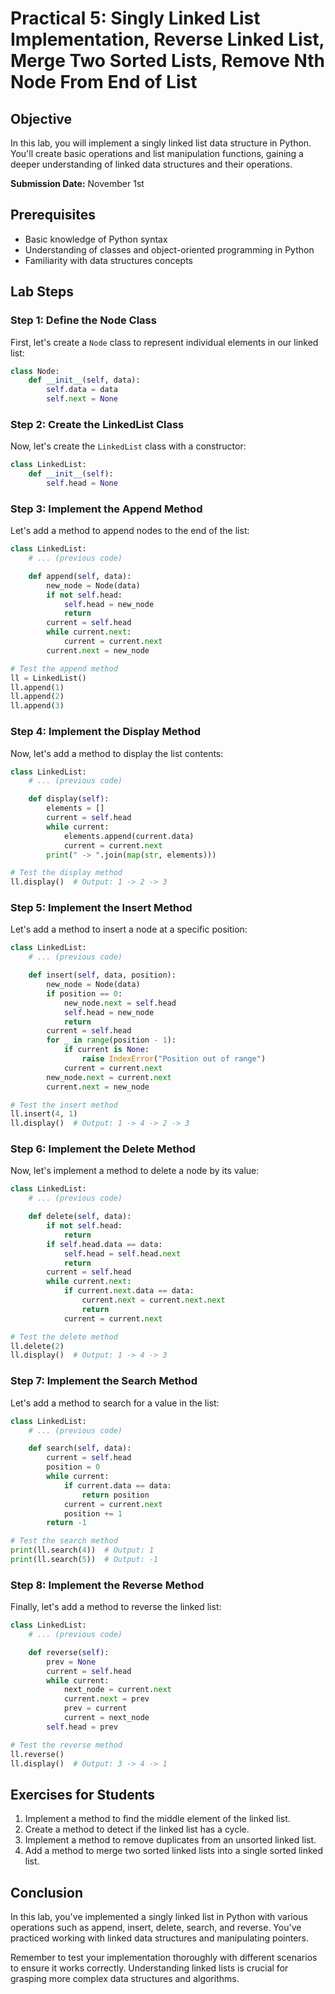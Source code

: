 # Practical 5: Singly Linked List Implementation, Reverse Linked List, Merge Two Sorted Lists, Remove Nth Node From End of List

## Objective
In this lab, you will implement a singly linked list data structure in Python. You'll create basic operations and list manipulation functions, gaining a deeper understanding of linked data structures and their operations.

**Submission Date:** November 1st


## Prerequisites
- Basic knowledge of Python syntax
- Understanding of classes and object-oriented programming in Python
- Familiarity with data structures concepts

## Lab Steps

### Step 1: Define the Node Class

First, let's create a `Node` class to represent individual elements in our linked list:

```python
class Node:
    def __init__(self, data):
        self.data = data
        self.next = None
```

### Step 2: Create the LinkedList Class

Now, let's create the `LinkedList` class with a constructor:

```python
class LinkedList:
    def __init__(self):
        self.head = None
```

### Step 3: Implement the Append Method

Let's add a method to append nodes to the end of the list:

```python
class LinkedList:
    # ... (previous code)

    def append(self, data):
        new_node = Node(data)
        if not self.head:
            self.head = new_node
            return
        current = self.head
        while current.next:
            current = current.next
        current.next = new_node

# Test the append method
ll = LinkedList()
ll.append(1)
ll.append(2)
ll.append(3)
```

### Step 4: Implement the Display Method

Now, let's add a method to display the list contents:

```python
class LinkedList:
    # ... (previous code)

    def display(self):
        elements = []
        current = self.head
        while current:
            elements.append(current.data)
            current = current.next
        print(" -> ".join(map(str, elements)))

# Test the display method
ll.display()  # Output: 1 -> 2 -> 3
```

### Step 5: Implement the Insert Method

Let's add a method to insert a node at a specific position:

```python
class LinkedList:
    # ... (previous code)

    def insert(self, data, position):
        new_node = Node(data)
        if position == 0:
            new_node.next = self.head
            self.head = new_node
            return
        current = self.head
        for _ in range(position - 1):
            if current is None:
                raise IndexError("Position out of range")
            current = current.next
        new_node.next = current.next
        current.next = new_node

# Test the insert method
ll.insert(4, 1)
ll.display()  # Output: 1 -> 4 -> 2 -> 3
```

### Step 6: Implement the Delete Method

Now, let's implement a method to delete a node by its value:

```python
class LinkedList:
    # ... (previous code)

    def delete(self, data):
        if not self.head:
            return
        if self.head.data == data:
            self.head = self.head.next
            return
        current = self.head
        while current.next:
            if current.next.data == data:
                current.next = current.next.next
                return
            current = current.next

# Test the delete method
ll.delete(2)
ll.display()  # Output: 1 -> 4 -> 3
```

### Step 7: Implement the Search Method

Let's add a method to search for a value in the list:

```python
class LinkedList:
    # ... (previous code)

    def search(self, data):
        current = self.head
        position = 0
        while current:
            if current.data == data:
                return position
            current = current.next
            position += 1
        return -1

# Test the search method
print(ll.search(4))  # Output: 1
print(ll.search(5))  # Output: -1
```

### Step 8: Implement the Reverse Method

Finally, let's add a method to reverse the linked list:

```python
class LinkedList:
    # ... (previous code)

    def reverse(self):
        prev = None
        current = self.head
        while current:
            next_node = current.next
            current.next = prev
            prev = current
            current = next_node
        self.head = prev

# Test the reverse method
ll.reverse()
ll.display()  # Output: 3 -> 4 -> 1
```

## Exercises for Students

1. Implement a method to find the middle element of the linked list.
2. Create a method to detect if the linked list has a cycle.
3. Implement a method to remove duplicates from an unsorted linked list.
4. Add a method to merge two sorted linked lists into a single sorted linked list.

## Conclusion

In this lab, you've implemented a singly linked list in Python with various operations such as append, insert, delete, search, and reverse. You've practiced working with linked data structures and manipulating pointers.

Remember to test your implementation thoroughly with different scenarios to ensure it works correctly. Understanding linked lists is crucial for grasping more complex data structures and algorithms.
